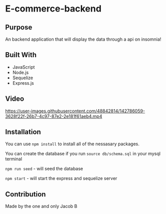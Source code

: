 # E-commerce-backend

## Purpose
An backend application that will display the data through a api on insomnia!

## Built With
* JavaScript
* Node.js
* Sequelize
* Express.js

## Video
https://user-images.githubusercontent.com/48842814/142786059-3628f22f-26b7-4c97-87e2-2e181f61aeb4.mp4


## Installation
You can use `npm install` to install all of the nessasary packages.

You can create the database if you run `source db/schema.sql` in your mysql terminal

`npm run seed` - will seed the database

`npm start` - will start the express and sequelize server

## Contribution
Made by the one and only Jacob B
